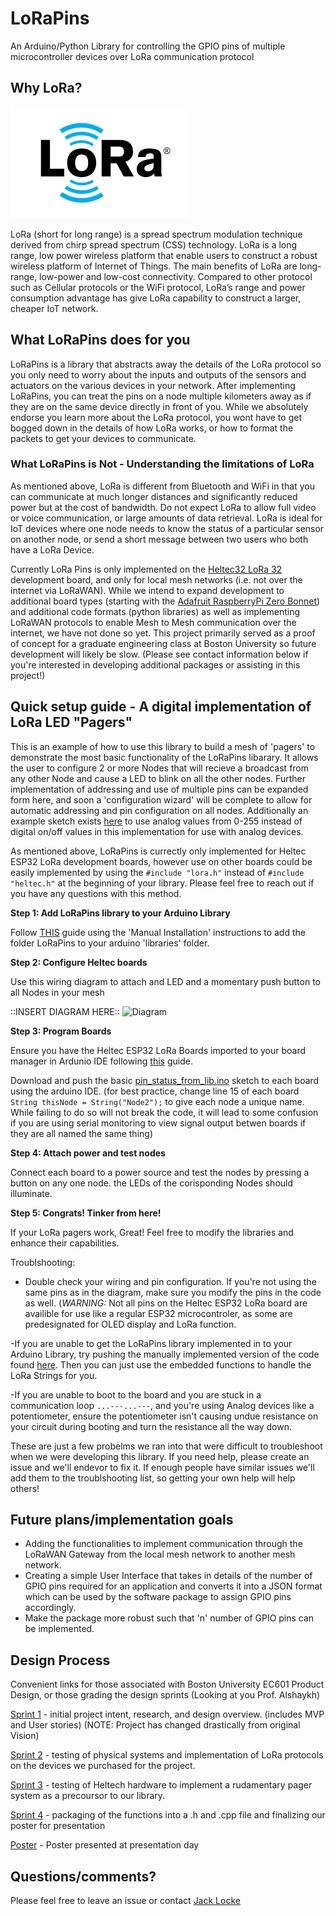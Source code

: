 # LoRaPins
An Arduino/Python Library for controlling the GPIO pins of multiple microcontroller devices over LoRa communication protocol

## Why LoRa?

![LoRa Logo](https://github.com/ninjajoe9/EC601-LoRa-IoT/blob/main/resources/LoRa-logo.png)

LoRa (short for long range) is a spread spectrum modulation technique derived from chirp spread spectrum (CSS) technology. LoRa is a long range, low power wireless platform that enable users to construct a robust wireless platform of Internet of Things.
The main benefits of LoRa are long-range, low-power and low-cost connectivity. Compared to other protocol such as Cellular protocols or the WiFi protocol, LoRa’s range and power consumption advantage has give LoRa capability to construct a larger, cheaper IoT network.

## What LoRaPins does for you

LoRaPins is a library that abstracts away the details of the LoRa protocol so you only need to worry about the inputs and outputs of the sensors and actuators on the various devices in your network. After implementing LoRaPins, you can treat the pins on a node multiple kilometers away as if they are on the same device directly in front of you. While we absolutely endorse you learn more about the LoRa protocol, you wont have to get bogged down in the details of how LoRa works, or how to format the packets to get your devices to communicate. 

### What LoRaPins is Not - Understanding the limitations of LoRa

As mentioned above, LoRa is different from Bluetooth and WiFi in that you can communicate at much longer distances and significantly reduced power but at the cost of bandwidth. Do not expect LoRa to allow full video or voice communication, or large amounts of data retrieval. LoRa is ideal for IoT devices where one node needs to know the status of a particular sensor on another node, or send a short message between two users who both have a LoRa Device.

Currently LoRa Pins is only implemented on the [Heltec32 LoRa 32](https://heltec.org/project/wifi-lora-32/) development board, and only for local mesh networks (i.e. not over the internet via LoRaWAN). While we intend to expand development to additional board types (starting with the [Adafruit RaspberryPi Zero Bonnet](https://www.adafruit.com/product/4074?gclid=CjwKCAiAtdGNBhAmEiwAWxGcUozS6muD0NSz0A3r0Cih3FSe6jchsEw7G5WLAznO3jkp0htGQKD3PxoCMYoQAvD_BwE)) and additional code formats (python libraries) as well as implementing LoRaWAN protocols to enable Mesh to Mesh communication over the internet, we have not done so yet. This project primarily served as a proof of concept for a graduate engineering class at Boston University so future development will likely be slow. (Please see contact information below if you're interested in developing additional packages or assisting in this project!)   



## Quick setup guide - A digital implementation of LoRa LED "Pagers"

This is an example of how to use this library to build a mesh of 'pagers' to demonstrate the most basic functionality of the LoRaPins libarary. It allows the user to configure 2 or more Nodes that will recieve a broadcast from any other Node and cause a LED to blink on all the other nodes. Further implementation of addressing and use of multiple pins can be expanded form here, and soon a 'configuration wizard' will be complete to allow for automatic addressing and pin configuration on all nodes. Additionally an example sketch exists [here](https://github.com/ninjajoe9/EC601-LoRa-IoT/blob/main/Design_sprints/sprint4/pinstatus/pin_status_send_rec_servo/pin_status_send_rec_servo.ino) to use analog values from 0-255 instead of digital on/off values in this implementation for use with analog devices.  

As mentioned above, LoRaPins is currectly only implemented for Heltec ESP32 LoRa development boards, however use on other boards could be easily implemented by using the `#include "lora.h"` instead of `#include "heltec.h"` at the beginning of your library. Please feel free to reach out if you have any questions with this method. 

**Step 1: Add LoRaPins library to your Arduino Library**

Follow [THIS](https://www.arduino.cc/en/guide/libraries) guide using the 'Manual Installation' instructions to add the folder LoRaPins to your arduino 'libraries' folder. 

**Step 2: Configure Heltec boards**

Use this wiring diagram to attach and LED and a momentary push button to all Nodes in your mesh 

::INSERT DIAGRAM HERE::
![Diagram]()

**Step 3: Program Boards**

Ensure you have the Heltec ESP32 LoRa Boards imported to your board manager in Ardunio IDE following [this](https://heltec-automation-docs.readthedocs.io/en/latest/esp32+arduino/quick_start.html) guide. 

Download and push the basic [pin_status_from_lib.ino](https://github.com/ninjajoe9/EC601-LoRa-IoT/blob/main/Design_sprints/sprint4/pinstatus/pin_status_from_lib/pin_status_from_lib.ino) sketch to each board using the arduino IDE. (for best practice, change line 15 of each board `String thisNode = String("Node2");` to give each node a unique name. While failing to do so will not break the code, it will lead to some confusion if you are using serial monitoring to view signal output betwen boards if they are all named the same thing)

**Step 4: Attach power and test nodes**

Connect each board to a power source and test the nodes by pressing a button on any one node. the LEDs of the corisponding Nodes should illuminate.

**Step 5: Congrats! Tinker from here!**

If your LoRa pagers work, Great! Feel free to modify the libraries and enhance their capabilities. 


Troublshooting: 

- Double check your wiring and pin configuration. If you're not using the same pins as in the diagram, make sure you modify the pins in the code as well. (*WARNING:*  Not all pins on the Heltec ESP32 LoRa board are availible for use like a regular ESP32 microcontroler, as some are predesignated for OLED display and LoRa function. 

-If you are unable to get the LoRaPins library implemented in to your Arduino Library, try pushing the manually implemented version of the code found [here](https://github.com/ninjajoe9/EC601-LoRa-IoT/blob/main/Design_sprints/sprint4/pinstatus/pin_status_send_rec/pin_status_send_rec.ino). Then you can just use the embedded functions to handle the LoRa Strings for you. 

-If you are unable to boot to the board and you are stuck in a communication loop `...---...---`, and you're using Analog devices like a potentiometer, ensure the potentiometer isn't causing undue resistance on your circuit during booting and turn the resistance all the way down. 

These are just a few probelms we ran into that were difficult to troubleshoot when we were developing this library. If you need help, please create an issue and we'll endevor to fix it. If enough people have similar issues we'll add them to the troublshooting list, so getting your own help will help others! 

## Future plans/implementation goals
- Adding the functionalities to implement communication through the LoRaWAN Gateway from the local mesh network to another mesh network.
- Creating a simple User Interface that takes in details of the number of GPIO pins required for an application and converts it into a JSON format which can be used by the software package to assign GPIO pins accordingly.
- Make the package more robust such that 'n' number of GPIO pins can be implemented.


## Design Process
Convenient links for those associated with Boston University EC601 Product Design, or those grading the design sprints (Looking at you Prof. Alshaykh)

[Sprint 1](https://github.com/ninjajoe9/EC601-LoRa-IoT/blob/main/Design_sprints/sprint1/sprint1.md) - initial project intent, research, and design overview. (includes MVP and User stories) (NOTE: Project has changed drastically from original Vision)

[Sprint 2](https://github.com/ninjajoe9/EC601-LoRa-IoT/blob/main/Design_sprints/sprint2/sprint2.md) - testing of physical systems and implementation of LoRa protocols on the devices we purchased for the project. 

[Sprint 3](https://github.com/ninjajoe9/EC601-LoRa-IoT/blob/main/Design_sprints/sprint3/sprint3.md) - testing of Heltech hardware to implement a rudamentary pager system as a precoursor to our library. 

[Sprint 4](https://github.com/ninjajoe9/EC601-LoRa-IoT/blob/main/Design_sprints/sprint4/sprint4.md) - packaging of the functions into a .h and .cpp file and finalizing our poster for presentation

[Poster](https://github.com/ninjajoe9/EC601-LoRa-IoT/blob/main/Design_sprints/poster/lora_36_56.pdf) - Poster presented at presentation day

## Questions/comments?

Please feel free to leave an issue or contact [Jack Locke](mailto:lockej@bu.edu)
